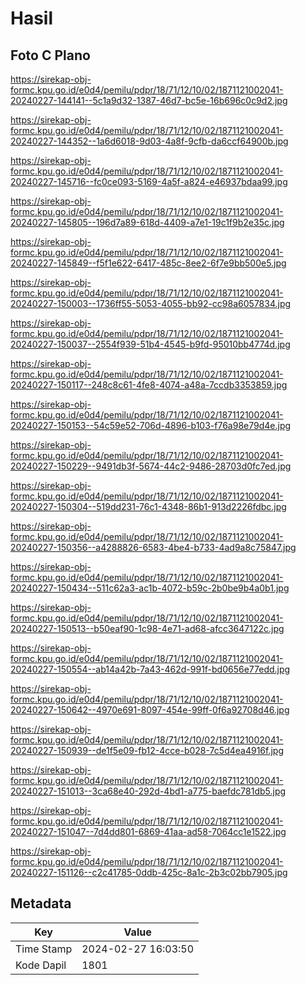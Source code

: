 # Hasil

## Foto C Plano

https://sirekap-obj-formc.kpu.go.id/e0d4/pemilu/pdpr/18/71/12/10/02/1871121002041-20240227-144141--5c1a9d32-1387-46d7-bc5e-16b696c0c9d2.jpg

https://sirekap-obj-formc.kpu.go.id/e0d4/pemilu/pdpr/18/71/12/10/02/1871121002041-20240227-144352--1a6d6018-9d03-4a8f-9cfb-da6ccf64900b.jpg

https://sirekap-obj-formc.kpu.go.id/e0d4/pemilu/pdpr/18/71/12/10/02/1871121002041-20240227-145716--fc0ce093-5169-4a5f-a824-e46937bdaa99.jpg

https://sirekap-obj-formc.kpu.go.id/e0d4/pemilu/pdpr/18/71/12/10/02/1871121002041-20240227-145805--196d7a89-618d-4409-a7e1-19c1f9b2e35c.jpg

https://sirekap-obj-formc.kpu.go.id/e0d4/pemilu/pdpr/18/71/12/10/02/1871121002041-20240227-145849--f5f1e622-6417-485c-8ee2-6f7e9bb500e5.jpg

https://sirekap-obj-formc.kpu.go.id/e0d4/pemilu/pdpr/18/71/12/10/02/1871121002041-20240227-150003--1736ff55-5053-4055-bb92-cc98a6057834.jpg

https://sirekap-obj-formc.kpu.go.id/e0d4/pemilu/pdpr/18/71/12/10/02/1871121002041-20240227-150037--2554f939-51b4-4545-b9fd-95010bb4774d.jpg

https://sirekap-obj-formc.kpu.go.id/e0d4/pemilu/pdpr/18/71/12/10/02/1871121002041-20240227-150117--248c8c61-4fe8-4074-a48a-7ccdb3353859.jpg

https://sirekap-obj-formc.kpu.go.id/e0d4/pemilu/pdpr/18/71/12/10/02/1871121002041-20240227-150153--54c59e52-706d-4896-b103-f76a98e79d4e.jpg

https://sirekap-obj-formc.kpu.go.id/e0d4/pemilu/pdpr/18/71/12/10/02/1871121002041-20240227-150229--9491db3f-5674-44c2-9486-28703d0fc7ed.jpg

https://sirekap-obj-formc.kpu.go.id/e0d4/pemilu/pdpr/18/71/12/10/02/1871121002041-20240227-150304--519dd231-76c1-4348-86b1-913d2226fdbc.jpg

https://sirekap-obj-formc.kpu.go.id/e0d4/pemilu/pdpr/18/71/12/10/02/1871121002041-20240227-150356--a4288826-6583-4be4-b733-4ad9a8c75847.jpg

https://sirekap-obj-formc.kpu.go.id/e0d4/pemilu/pdpr/18/71/12/10/02/1871121002041-20240227-150434--511c62a3-ac1b-4072-b59c-2b0be9b4a0b1.jpg

https://sirekap-obj-formc.kpu.go.id/e0d4/pemilu/pdpr/18/71/12/10/02/1871121002041-20240227-150513--b50eaf90-1c98-4e71-ad68-afcc3647122c.jpg

https://sirekap-obj-formc.kpu.go.id/e0d4/pemilu/pdpr/18/71/12/10/02/1871121002041-20240227-150554--ab14a42b-7a43-462d-991f-bd0656e77edd.jpg

https://sirekap-obj-formc.kpu.go.id/e0d4/pemilu/pdpr/18/71/12/10/02/1871121002041-20240227-150642--4970e691-8097-454e-99ff-0f6a92708d46.jpg

https://sirekap-obj-formc.kpu.go.id/e0d4/pemilu/pdpr/18/71/12/10/02/1871121002041-20240227-150939--de1f5e09-fb12-4cce-b028-7c5d4ea4916f.jpg

https://sirekap-obj-formc.kpu.go.id/e0d4/pemilu/pdpr/18/71/12/10/02/1871121002041-20240227-151013--3ca68e40-292d-4bd1-a775-baefdc781db5.jpg

https://sirekap-obj-formc.kpu.go.id/e0d4/pemilu/pdpr/18/71/12/10/02/1871121002041-20240227-151047--7d4dd801-6869-41aa-ad58-7064cc1e1522.jpg

https://sirekap-obj-formc.kpu.go.id/e0d4/pemilu/pdpr/18/71/12/10/02/1871121002041-20240227-151126--c2c41785-0ddb-425c-8a1c-2b3c02bb7905.jpg


## Metadata

| Key        | Value               |
| ---------- | ------------------- |
| Time Stamp | 2024-02-27 16:03:50 |
| Kode Dapil | 1801                |



